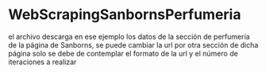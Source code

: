 # WebScrapingSanbornsPerfumeria
el archivo descarga en ese ejemplo los datos de la sección de perfumería de la página de Sanborns, se puede cambiar la url por otra sección de dicha página solo se debe de contemplar el formato de la url y el número de iteraciones a realizar

